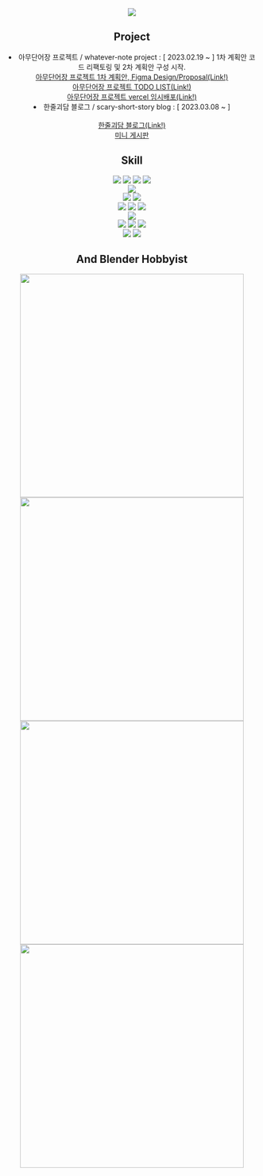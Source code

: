 
<div  align="center">
<img src="https://capsule-render.vercel.app/api?type=waving&color=auto&height=300&section=header&text=쏘냐입니다,%20I'm%20Sonya&fontSize=62" />
    
<h2>Project</h2>

<li>아무단어장 프로젝트 / whatever-note project : [ 2023.02.19 ~ ] 1차 계획안 코드 리팩토링 및 2차 계획안 구성 시작.</li>
<a href="https://www.figma.com/file/gQJB7CsB38FuJV2NIfd5vd/%EC%95%84%EB%AC%B4%EB%8B%A8%EC%96%B4%EC%9E%A5%2C-%EC%8F%98%EB%83%90%26%EB%82%98%EB%8B%A8-%ED%94%84%EB%A1%9C%EC%A0%9D%ED%8A%B8-_-%EB%94%94%EC%9E%90%EC%9D%B8" target="_blank">아무단어장 프로젝트 1차 계획안, Figma Design/Proposal(Link!)</a>
<br/>
<a href="https://whatever-do-list.netlify.app/" target="_blank">아무단어장 프로젝트 TODO LIST(Link!)</a>
<br/>
<a href="https://whatever-next-01.vercel.app/">아무단어장 프로젝트 vercel 임시배포(Link!)</a>
    <br/>
    <li>한줄괴담 블로그 / scary-short-story blog : [ 2023.03.08 ~ ]</li>
    <br/>
    <a href="https://blog-next-02.vercel.app/">한줄괴담 블로그(Link!)</a>
    <br/>
    <a href="">미니 게시판</a>
<!-- <li><a href="https://dev-study-form.netlify.app" target="_blank">DevCamp 스터디 설문지(Link!)</a></li>     -->



    
    
<h2>Skill</h2>

<div>
<img src="https://img.shields.io/badge/html5-E34F26?style=for-the-badge&logo=html5&logoColor=white"> 
<img src="https://img.shields.io/badge/css-1572B6?style=for-the-badge&logo=css3&logoColor=white"> 
<img src="https://img.shields.io/badge/javascript-F7DF1E?style=for-the-badge&logo=javascript&logoColor=black">
<img src="https://img.shields.io/badge/TypeScript-007ACC?style=for-the-badge&logo=typescript&logoColor=white">

</div>
<div>
<img src="https://img.shields.io/badge/Python-3776AB?style=for-the-badge&logo=python&logoColor=white">
</div>
<div>
<img src="https://img.shields.io/badge/Sass-CC6699?style=for-the-badge&logo=sass&logoColor=white">
<img src="https://img.shields.io/badge/Tailwind_CSS-38B2AC?style=for-the-badge&logo=tailwind-css&logoColor=white">
</div>
<div>
<img src="https://img.shields.io/badge/React-20232A?style=for-the-badge&logo=react&logoColor=61DAFB">
<img src="https://img.shields.io/badge/React_Native-20232A?style=for-the-badge&logo=react&logoColor=61DAFB">
<img src="https://img.shields.io/badge/React_Router-CA4245?style=for-the-badge&logo=react-router&logoColor=white">
</div>
<div>
<img src="https://img.shields.io/badge/Vue.js-35495E?style=for-the-badge&logo=vue.js&logoColor=4FC08D"> 
</div>
<div>
<img src="https://img.shields.io/badge/node.js-339933?style=for-the-badge&logo=Node.js&logoColor=white">
<img src="https://img.shields.io/badge/mongoDB-47A248?style=for-the-badge&logo=MongoDB&logoColor=white">
<img src="https://img.shields.io/badge/Netlify-00C7B7?style=for-the-badge&logo=netlify&logoColor=white">
</div>
<div>
<img src="https://img.shields.io/badge/blender-%23F5792A.svg?style=for-the-badge&logo=blender&logoColor=white">
<img src="https://img.shields.io/badge/Figma-F24E1E?style=for-the-badge&logo=figma&logoColor=white">


</div>
  

<h2>And Blender Hobbyist</h2>

<img src="https://user-images.githubusercontent.com/66970178/196879400-b5281566-3a83-4bbf-b135-54b16e1b8eca.jpg" width="450"/>
</br>
<img src="https://user-images.githubusercontent.com/66970178/196880162-ee097892-83d6-4ab4-a79f-b657b983489e.jpeg" width="450"/>
</br>
<img src="https://user-images.githubusercontent.com/66970178/196879404-948108f6-64ed-4802-8469-029c8d305159.jpg" width="450"/>
</br>
<img src="https://user-images.githubusercontent.com/66970178/196879480-21849ec3-efbd-4ada-98de-ce1e697fbb68.jpeg" width="450"/>

<br/>
<br/>
<br/>
<br/>



<!-- <span>한국어 원어민, 국문과 졸업.</span>
<br/>
<span>Hilarious Front-end Developer wants to make world a better place... Who wants to make world a better place?!</span>
<br/>
<span>Köln ist meine erste Stadt in Deutschland, sie ist deswegen meine deutsche Heimatstadt.. Woher kommst du?</span>
<br/>
<br/>
<img src="https://img.shields.io/badge/C1%20Deutsch-DSH%202%2C%202019%20Aachen-yellow"/>
 -->
</div>

